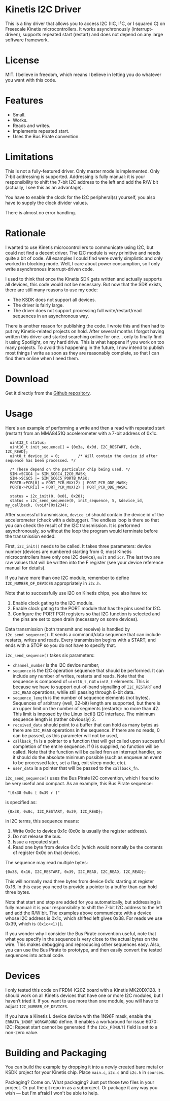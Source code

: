 # Kinetis I2C Driver

This is a tiny driver that allows you to access I2C (IIC, I²C, or I squared C) on Freescale Kinetis microcontrollers. It works asynchronously (interrupt-driven), supports repeated start (restart) and does not depend on any large software framework.

# License

MIT. I believe in freedom, which means I believe in letting you do whatever you want with this code.

# Features

* Small.
* Works.
* Reads and writes.
* Implements repeated start.
* Uses the Bus Pirate convention.

# Limitations

This is not a fully-featured driver. Only master mode is implemented. Only 7-bit addressing is supported. Addressing is fully manual: it is your responsibility to shift the 7-bit I2C address to the left and add the R/W bit (actually, I see this as an advantage).

You have to enable the clock for the I2C peripheral(s) yourself, you also have to supply the clock divider values.

There is almost no error handling.

# Rationale

I wanted to use Kinetis microcontrollers to communicate using I2C, but could not find a decent driver. The I2C module is very primitive and needs quite a bit of code. All examples I could find were overly simplistic and only worked in blocking mode. Well, I care about power consumption, so I only write asynchronous interrupt-driven code.

I used to think that once the Kinetis SDK gets written and actually supports all devices, this code would not be necessary. But now that the SDK exists, there are still many reasons to use my code:

* The KSDK does not support all devices.
* The driver is fairly large.
* The driver does not support processing full write/restart/read sequences in an asynchronous way.

There is another reason for publishing the code. I wrote this and then had to put my Kinetis-related projects on hold. After several months I forgot having written this driver and started searching online for one… only to finally find it using Spotlight, on my hard drive. This is what happens if you work on too many projects. To avoid this happening in the future, I now intend to publish most things I write as soon as they are reasonably complete, so that I can find them online when I need them.

# Download

Get it directly from the [Github repository](https://github.com/jwr/kinetis_i2c).

# Usage

Here's an example of performing a write and then a read with repeated start (restart) from an MMA8451Q accelerometer with a 7-bit address of 0x1c.

```
  uint32_t status;
  uint16_t init_sequence[] = {0x3a, 0x0d, I2C_RESTART, 0x3b, I2C_READ};
  uint8_t device_id = 0;		/* Will contain the device id after sequence has been processed. */

  /* These depend on the particular chip being used. */
  SIM->SCGC4 |= SIM_SCGC4_I2C0_MASK;
  SIM->SCGC5 |= SIM_SCGC5_PORTB_MASK;
  PORTB->PCR[0] = PORT_PCR_MUX(2) | PORT_PCR_ODE_MASK;
  PORTB->PCR[1] = PORT_PCR_MUX(2) | PORT_PCR_ODE_MASK;

  status = i2c_init(0, 0x01, 0x20);
  status = i2c_send_sequence(0, init_sequence, 5, &device_id, my_callback, (void*)0x1234);
```

After successful transmission, `device_id` should contain the device id of the accelerometer (check with a debugger). The endless loop is there so that you can check the result of the I2C transmission. It is performed asynchronously, so without the loop the program would terminate before the transmission ended.

First, `i2c_init()` needs to be called. It takes three parameters: device number (devices are numbered starting from 0, most Kinetis microcontrollers have only one I2C device), `mult` and `icr`. The last two are raw values that will be written into the F register (see your device reference manual for details).

If you have more than one I2C module, remember to define `I2C_NUMBER_OF_DEVICES` appropriately in `i2c.h`.

Note that to successfully use I2C on Kinetis chips, you also have to:

1. Enable clock gating to the I2C module.
2. Enable clock gating to the PORT module that has the pins used for I2C.
3. Configure the PORT PCR registers so that I2C function is selected and the pins are set to open drain (necessary on some devices).

Data transmission (both transmit and receive) is handled by `i2c_send_sequence()`. It sends a command/data sequence that can include restarts, writes and reads. Every transmission begins with a START, and ends with a STOP so you do not have to specify that.

`i2c_send_sequence()` takes six parameters:

* `channel_number` is the I2C device number,
* `sequence` is the I2C operation sequence that should be performed. It can include any number of writes, restarts and reads. Note that the sequence is composed of `uint16_t`, not `uint8_t` elements. This is because we have to support out-of-band signalling of `I2C_RESTART` and `I2C_READ` operations, while still passing through 8-bit data.
* `sequence_length` is the number of sequence elements (not bytes). Sequences of arbitrary (well, 32-bit) length are supported, but there is an upper limit on the number of segments (restarts): no more than 42. This limit is imposed by the Linux ioctl() I2C interface. The minimum sequence length is (rather obviously) 2.
* `received_data` should point to a buffer that can hold as many bytes as there are `I2C_READ` operations in the   sequence. If there are no reads, 0 can be passed, as this parameter will not be used,
* `callback_fn` is a pointer to a function that will get called upon successful completion of the entire sequence. If 0 is   supplied, no function will be called. Note that the function will be called fron an interrupt handler, so it should do the absolute minimum possible (such as enqueue an event to be processed later, set a flag, exit sleep mode, etc).
* `user_data` is a pointer that will be passed to the `callback_fn`.

`i2c_send_sequence()` uses the Bus Pirate I2C convention, which I found to be very useful and compact. As an example, this
Bus Pirate sequence:

	 "[0x38 0x0c [ 0x39 r ]"

is specified as:

	 {0x38, 0x0c, I2C_RESTART, 0x39, I2C_READ};

in I2C terms, this sequence means:

1. Write 0x0c to device 0x1c (0x0c is usually the register address).
2. Do not release the bus.
3. Issue a repeated start.
4. Read one byte from device 0x1c (which would normally be the contents of register 0x0c on that device).

The sequence may read multiple bytes:

	{0x38, 0x16, I2C_RESTART, 0x39, I2C_READ, I2C_READ, I2C_READ};

This will normally read three bytes from device 0x1c starting at register 0x16. In this case you need to provide a pointer to a buffer than can hold three bytes.

Note that start and stop are added for you automatically, but addressing is fully manual: it is your responsibility to shift the 7-bit I2C address to the left and add the R/W bit. The examples above communicate with a device whose I2C address is 0x1c, which shifted left gives 0x38. For reads we use 0x39, which is `(0x1c<<1)|1`.

If you wonder why I consider the Bus Pirate convention useful, note that what you specify in the sequence is very close to the actual bytes on the wire. This makes debugging and reproducing other sequences easy. Also, you can use the Bus Pirate to prototype, and then easily convert the tested sequences into actual code.

# Devices

I only tested this code on FRDM-K20Z board with a Kinetis MK20DX128. It should work on all Kinetis devices that have one or more I2C modules, but I haven’t tried it. If you want to use more than one module, you will have to adjust `I2C_NUMBER_OF_DEVICES`.

If you have a Kinetis L device device with the 1N96F mask, enable the `ERRATA_1N96F_WORKAROUND` define. It enables a workaround for issue 6070: I2C: Repeat start cannot be generated if the `I2Cx_F[MULT]` field is set to a non-zero value.

# Building and Packaging

You can build the example by dropping it into a newly created bare metal or KSDK project for your Kinetis chip. Place `main.c`, `i2c.c` and `i2c.h` in `sources`.

Packaging? Come on. What packaging? Just put those two files in your project. Or put the git repo in as a subproject. Or package it any way you wish — but I'm afraid I won't be able to help.
